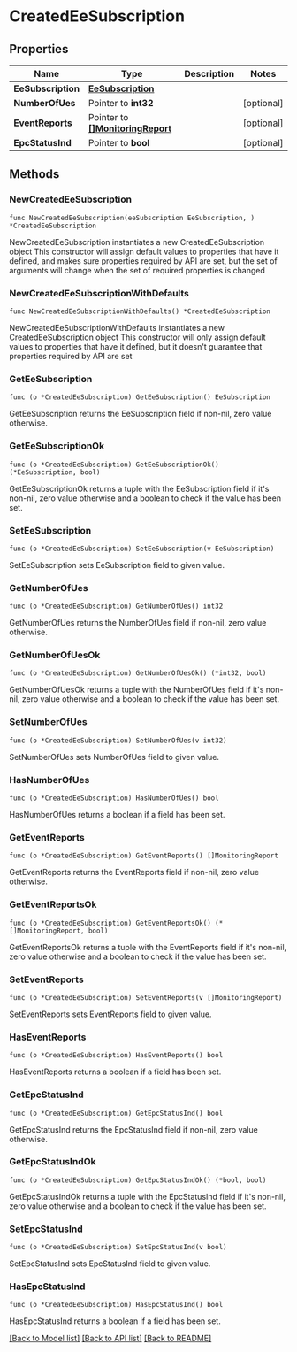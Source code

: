 # CreatedEeSubscription

## Properties

Name | Type | Description | Notes
------------ | ------------- | ------------- | -------------
**EeSubscription** | [**EeSubscription**](EeSubscription.md) |  | 
**NumberOfUes** | Pointer to **int32** |  | [optional] 
**EventReports** | Pointer to [**[]MonitoringReport**](MonitoringReport.md) |  | [optional] 
**EpcStatusInd** | Pointer to **bool** |  | [optional] 

## Methods

### NewCreatedEeSubscription

`func NewCreatedEeSubscription(eeSubscription EeSubscription, ) *CreatedEeSubscription`

NewCreatedEeSubscription instantiates a new CreatedEeSubscription object
This constructor will assign default values to properties that have it defined,
and makes sure properties required by API are set, but the set of arguments
will change when the set of required properties is changed

### NewCreatedEeSubscriptionWithDefaults

`func NewCreatedEeSubscriptionWithDefaults() *CreatedEeSubscription`

NewCreatedEeSubscriptionWithDefaults instantiates a new CreatedEeSubscription object
This constructor will only assign default values to properties that have it defined,
but it doesn't guarantee that properties required by API are set

### GetEeSubscription

`func (o *CreatedEeSubscription) GetEeSubscription() EeSubscription`

GetEeSubscription returns the EeSubscription field if non-nil, zero value otherwise.

### GetEeSubscriptionOk

`func (o *CreatedEeSubscription) GetEeSubscriptionOk() (*EeSubscription, bool)`

GetEeSubscriptionOk returns a tuple with the EeSubscription field if it's non-nil, zero value otherwise
and a boolean to check if the value has been set.

### SetEeSubscription

`func (o *CreatedEeSubscription) SetEeSubscription(v EeSubscription)`

SetEeSubscription sets EeSubscription field to given value.


### GetNumberOfUes

`func (o *CreatedEeSubscription) GetNumberOfUes() int32`

GetNumberOfUes returns the NumberOfUes field if non-nil, zero value otherwise.

### GetNumberOfUesOk

`func (o *CreatedEeSubscription) GetNumberOfUesOk() (*int32, bool)`

GetNumberOfUesOk returns a tuple with the NumberOfUes field if it's non-nil, zero value otherwise
and a boolean to check if the value has been set.

### SetNumberOfUes

`func (o *CreatedEeSubscription) SetNumberOfUes(v int32)`

SetNumberOfUes sets NumberOfUes field to given value.

### HasNumberOfUes

`func (o *CreatedEeSubscription) HasNumberOfUes() bool`

HasNumberOfUes returns a boolean if a field has been set.

### GetEventReports

`func (o *CreatedEeSubscription) GetEventReports() []MonitoringReport`

GetEventReports returns the EventReports field if non-nil, zero value otherwise.

### GetEventReportsOk

`func (o *CreatedEeSubscription) GetEventReportsOk() (*[]MonitoringReport, bool)`

GetEventReportsOk returns a tuple with the EventReports field if it's non-nil, zero value otherwise
and a boolean to check if the value has been set.

### SetEventReports

`func (o *CreatedEeSubscription) SetEventReports(v []MonitoringReport)`

SetEventReports sets EventReports field to given value.

### HasEventReports

`func (o *CreatedEeSubscription) HasEventReports() bool`

HasEventReports returns a boolean if a field has been set.

### GetEpcStatusInd

`func (o *CreatedEeSubscription) GetEpcStatusInd() bool`

GetEpcStatusInd returns the EpcStatusInd field if non-nil, zero value otherwise.

### GetEpcStatusIndOk

`func (o *CreatedEeSubscription) GetEpcStatusIndOk() (*bool, bool)`

GetEpcStatusIndOk returns a tuple with the EpcStatusInd field if it's non-nil, zero value otherwise
and a boolean to check if the value has been set.

### SetEpcStatusInd

`func (o *CreatedEeSubscription) SetEpcStatusInd(v bool)`

SetEpcStatusInd sets EpcStatusInd field to given value.

### HasEpcStatusInd

`func (o *CreatedEeSubscription) HasEpcStatusInd() bool`

HasEpcStatusInd returns a boolean if a field has been set.


[[Back to Model list]](../README.md#documentation-for-models) [[Back to API list]](../README.md#documentation-for-api-endpoints) [[Back to README]](../README.md)


